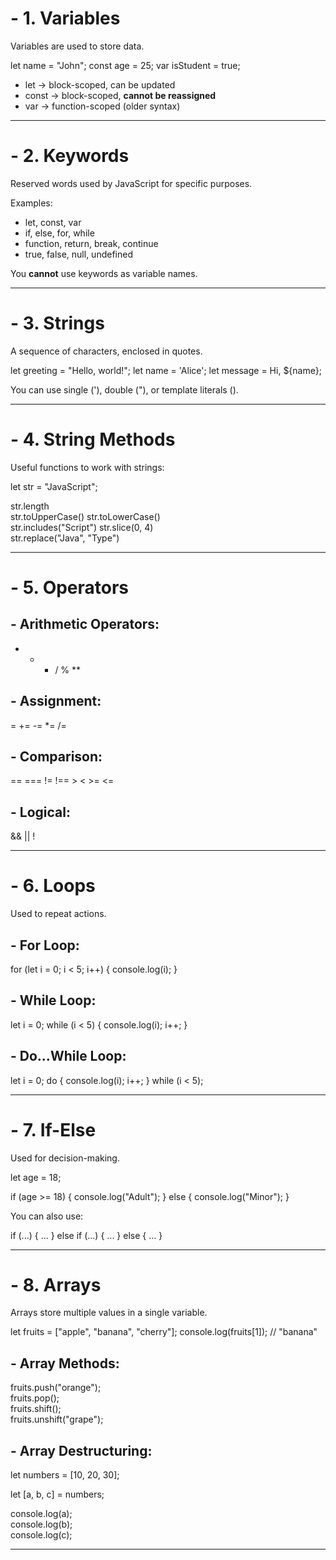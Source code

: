 


# - 1. Variables

Variables are used to store data.

let name = "John";
const age = 25;
var isStudent = true;


- let → block-scoped, can be updated  
- const → block-scoped, **cannot be reassigned**  
- var → function-scoped (older syntax)

---

# - 2. Keywords

Reserved words used by JavaScript for specific purposes.

Examples:
- let, const, var
- if, else, for, while
- function, return, break, continue
- true, false, null, undefined

You **cannot** use keywords as variable names.

---

# - 3. Strings

A sequence of characters, enclosed in quotes.


let greeting = "Hello, world!";
let name = 'Alice';
let message = Hi, ${name};


You can use single ('), double ("), or template literals ().

---

# - 4. String Methods

Useful functions to work with strings:


let str = "JavaScript";

str.length        
str.toUpperCase() 
str.toLowerCase()   
str.includes("Script")
str.slice(0, 4)     
str.replace("Java", "Type")


---

# - 5. Operators

## - Arithmetic Operators:

+  -  *  /  %  ** 


## - Assignment:

=  +=  -=  *=  /=


## - Comparison:

==  ===  !=  !==  >  <  >=  <=


## - Logical:

&&  ||  !

---

# - 6. Loops

Used to repeat actions.

## - For Loop:

for (let i = 0; i < 5; i++) {
  console.log(i);
}


## - While Loop:

let i = 0;
while (i < 5) {
  console.log(i);
  i++;
}


## - Do...While Loop:

let i = 0;
do {
  console.log(i);
  i++;
} while (i < 5);

---

# - 7. If-Else

Used for decision-making.

let age = 18;

if (age >= 18) {
  console.log("Adult");
} else {
  console.log("Minor");
}


You can also use:

if (...) {
  ...
} else if (...) {
  ...
} else {
  ...
}


---

# - 8. Arrays

Arrays store multiple values in a single variable.

let fruits = ["apple", "banana", "cherry"];
console.log(fruits[1]); // "banana"


## - Array Methods:

fruits.push("orange");     
fruits.pop();              
fruits.shift();            
fruits.unshift("grape");   

## - Array Destructuring:

let numbers = [10, 20, 30];

let [a, b, c] = numbers;

console.log(a);   
console.log(b);  
console.log(c);


---

